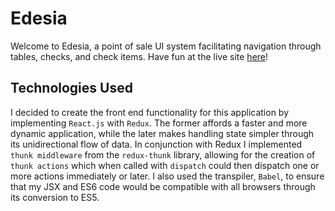 # Edesia

Welcome to Edesia, a point of sale UI system facilitating navigation through tables, checks,
and check items. Have fun at the live site [here](https://noejoaquin.github.io/Edesia/#/)!

## Technologies Used

I decided to create the front end functionality for this application by implementing `React.js` with `Redux`. The former affords a faster and more dynamic application, while the later makes handling state simpler through its unidirectional flow of data. In conjunction with Redux I implemented `thunk middleware` from the `redux-thunk` library, allowing for the creation of `thunk actions` which when called with `dispatch` could then dispatch one or more actions immediately or later. I also used the transpiler, `Babel`, to ensure that my JSX and ES6 code would be compatible with all browsers through its conversion to ES5.
